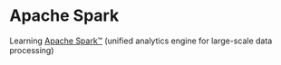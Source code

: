 # Apache Spark

Learning [Apache Spark™](https://spark.apache.org/) (unified analytics engine for large-scale data processing)
